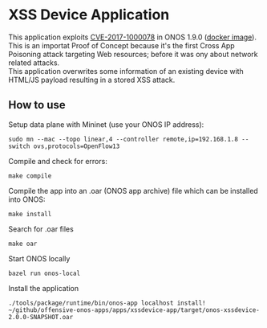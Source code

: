 # XSS Device Application

This application exploits [CVE-2017-1000078](https://cve.mitre.org/cgi-bin/cvename.cgi?name=CVE-2017-1000078) in ONOS 1.9.0 ([docker image](https://hub.docker.com/layers/onosproject/onos/1.9.0/images/sha256-15736a6740918e9dd7df2dd1287ee52e22be5ad45ba8b6c4400afeca9a66ff51)).  
This is an importat Proof of Concept because it's the first Cross App Poisoning attack targeting Web resources; before it was ony about network related attacks.  
This application overwrites some information of an existing device with HTML/JS payload resulting in a stored XSS attack.

How to use
-----

Setup data plane with Mininet (use your ONOS IP address):
```console
sudo mn --mac --topo linear,4 --controller remote,ip=192.168.1.8 --switch ovs,protocols=OpenFlow13
```

Compile and check for errors:
```console
make compile
```

Compile the app into an .oar (ONOS app archive) file which can be installed into ONOS:
```console
make install
```

Search for .oar files
```console
make oar
```

Start ONOS locally
```console
bazel run onos-local
```

Install the application
```console
./tools/package/runtime/bin/onos-app localhost install! ~/github/offensive-onos-apps/apps/xssdevice-app/target/onos-xssdevice-2.0.0-SNAPSHOT.oar
```
